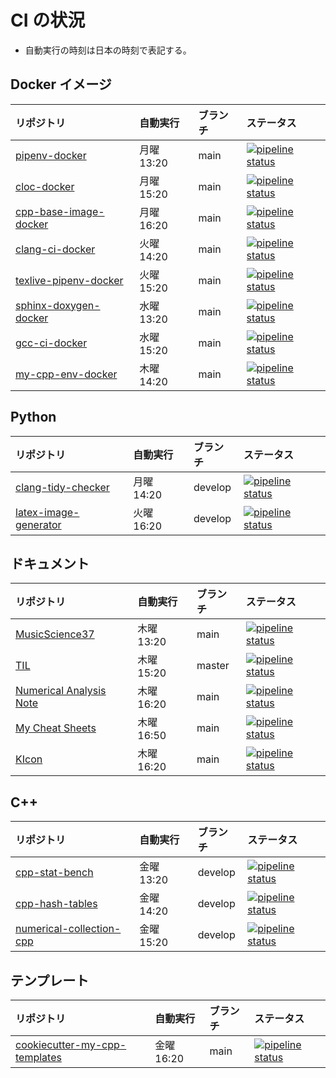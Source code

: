 # CI の状況

- 自動実行の時刻は日本の時刻で表記する。

## Docker イメージ

| リポジトリ                                                                                      | 自動実行   | ブランチ | ステータス                                                                                                                                                                                                   |
| :---------------------------------------------------------------------------------------------- | :--------- | :------- | :----------------------------------------------------------------------------------------------------------------------------------------------------------------------------------------------------------- |
| [pipenv-docker](https://gitlab.com/MusicScience37Projects/docker/pipenv-docker)                 | 月曜 13:20 | main     | [![pipeline status](https://gitlab.com/MusicScience37Projects/docker/pipenv-docker/badges/main/pipeline.svg)](https://gitlab.com/MusicScience37Projects/docker/pipenv-docker/-/commits/main)                 |
| [cloc-docker](https://gitlab.com/MusicScience37Projects/docker/cloc-docker)                     | 月曜 15:20 | main     | [![pipeline status](https://gitlab.com/MusicScience37Projects/docker/cloc-docker/badges/main/pipeline.svg)](https://gitlab.com/MusicScience37Projects/docker/cloc-docker/-/commits/main)                     |
| [cpp-base-image-docker](https://gitlab.com/MusicScience37Projects/docker/cpp-base-image-docker) | 月曜 16:20 | main     | [![pipeline status](https://gitlab.com/MusicScience37Projects/docker/cpp-base-image-docker/badges/main/pipeline.svg)](https://gitlab.com/MusicScience37Projects/docker/cpp-base-image-docker/-/commits/main) |
| [clang-ci-docker](https://gitlab.com/MusicScience37Projects/docker/clang-ci-docker)             | 火曜 14:20 | main     | [![pipeline status](https://gitlab.com/MusicScience37Projects/docker/clang-ci-docker/badges/main/pipeline.svg)](https://gitlab.com/MusicScience37Projects/docker/clang-ci-docker/-/commits/main)             |
| [texlive-pipenv-docker](https://gitlab.com/MusicScience37Projects/docker/texlive-pipenv-docker) | 火曜 15:20 | main     | [![pipeline status](https://gitlab.com/MusicScience37Projects/docker/texlive-pipenv-docker/badges/main/pipeline.svg)](https://gitlab.com/MusicScience37Projects/docker/texlive-pipenv-docker/-/commits/main) |
| [sphinx-doxygen-docker](https://gitlab.com/MusicScience37Projects/docker/sphinx-doxygen-docker) | 水曜 13:20 | main     | [![pipeline status](https://gitlab.com/MusicScience37Projects/docker/sphinx-doxygen-docker/badges/main/pipeline.svg)](https://gitlab.com/MusicScience37Projects/docker/sphinx-doxygen-docker/-/commits/main) |
| [gcc-ci-docker](https://gitlab.com/MusicScience37Projects/docker/gcc-ci-docker)                 | 水曜 15:20 | main     | [![pipeline status](https://gitlab.com/MusicScience37Projects/docker/gcc-ci-docker/badges/main/pipeline.svg)](https://gitlab.com/MusicScience37Projects/docker/gcc-ci-docker/-/commits/main)                 |
| [my-cpp-env-docker](https://gitlab.com/MusicScience37Projects/docker/my-cpp-env-docker)         | 木曜 14:20 | main     | [![pipeline status](https://gitlab.com/MusicScience37Projects/docker/my-cpp-env-docker/badges/main/pipeline.svg)](https://gitlab.com/MusicScience37Projects/docker/my-cpp-env-docker/-/commits/main)         |

## Python

| リポジトリ                                                                                     | 自動実行   | ブランチ | ステータス                                                                                                                                                                                                       |
| :--------------------------------------------------------------------------------------------- | :--------- | :------- | :--------------------------------------------------------------------------------------------------------------------------------------------------------------------------------------------------------------- |
| [clang-tidy-checker](https://gitlab.com/MusicScience37Projects/tools/clang-tidy-checker)       | 月曜 14:20 | develop  | [![pipeline status](https://gitlab.com/MusicScience37Projects/tools/clang-tidy-checker/badges/develop/pipeline.svg)](https://gitlab.com/MusicScience37Projects/tools/clang-tidy-checker/-/commits/develop)       |
| [latex-image-generator](https://gitlab.com/MusicScience37Projects/tools/latex-image-generator) | 火曜 16:20 | develop  | [![pipeline status](https://gitlab.com/MusicScience37Projects/tools/latex-image-generator/badges/develop/pipeline.svg)](https://gitlab.com/MusicScience37Projects/tools/latex-image-generator/-/commits/develop) |

## ドキュメント

| リポジトリ                                                                                                      | 自動実行   | ブランチ | ステータス                                                                                                                                                                                                                               |
| :-------------------------------------------------------------------------------------------------------------- | :--------- | :------- | :--------------------------------------------------------------------------------------------------------------------------------------------------------------------------------------------------------------------------------------- |
| [MusicScience37](https://gitlab.com/MusicScience37/MusicScience37)                                              | 木曜 13:20 | main     | [![pipeline status](https://gitlab.com/MusicScience37/MusicScience37/badges/main/pipeline.svg)](https://gitlab.com/MusicScience37/MusicScience37/-/commits/main)                                                                         |
| [TIL](https://gitlab.com/MusicScience37/til)                                                                    | 木曜 15:20 | master   | [![pipeline status](https://gitlab.com/MusicScience37/til/badges/master/pipeline.svg)](https://gitlab.com/MusicScience37/til/-/commits/master)                                                                                           |
| [Numerical Analysis Note](https://gitlab.com/MusicScience37Projects/numerical-analysis/numerical-analysis-note) | 木曜 16:20 | main     | [![pipeline status](https://gitlab.com/MusicScience37Projects/numerical-analysis/numerical-analysis-note/badges/main/pipeline.svg)](https://gitlab.com/MusicScience37Projects/numerical-analysis/numerical-analysis-note/-/commits/main) |
| [My Cheat Sheets](https://gitlab.com/MusicScience37/my-cheat-sheets)                                            | 木曜 16:50 | main     | [![pipeline status](https://gitlab.com/MusicScience37/my-cheat-sheets/badges/main/pipeline.svg)](https://gitlab.com/MusicScience37/my-cheat-sheets/-/commits/main)                                                                       |
| [KIcon](https://gitlab.com/MusicScience37/kicon)                                                                | 木曜 16:20 | main     | [![pipeline status](https://gitlab.com/MusicScience37/kicon/badges/main/pipeline.svg)](https://gitlab.com/MusicScience37/kicon/-/commits/main)                                                                                           |

## C++

| リポジトリ                                                                                                        | 自動実行   | ブランチ | ステータス                                                                                                                                                                                                                                       |
| :---------------------------------------------------------------------------------------------------------------- | :--------- | :------- | :----------------------------------------------------------------------------------------------------------------------------------------------------------------------------------------------------------------------------------------------- |
| [cpp-stat-bench](https://gitlab.com/MusicScience37/cpp-stat-bench)                                                | 金曜 13:20 | develop  | [![pipeline status](https://gitlab.com/MusicScience37/cpp-stat-bench/badges/develop/pipeline.svg)](https://gitlab.com/MusicScience37/cpp-stat-bench/-/commits/develop)                                                                           |
| [cpp-hash-tables](https://gitlab.com/MusicScience37/cpp-hash-tables)                                              | 金曜 14:20 | develop  | [![pipeline status](https://gitlab.com/MusicScience37/cpp-hash-tables/badges/develop/pipeline.svg)](https://gitlab.com/MusicScience37/cpp-hash-tables/-/commits/develop)                                                                         |
| [numerical-collection-cpp](https://gitlab.com/MusicScience37Projects/numerical-analysis/numerical-collection-cpp) | 金曜 15:20 | develop  | [![pipeline status](https://gitlab.com/MusicScience37Projects/numerical-analysis/numerical-collection-cpp/badges/develop/pipeline.svg)](https://gitlab.com/MusicScience37Projects/numerical-analysis/numerical-collection-cpp/-/commits/develop) |

## テンプレート

| リポジトリ                                                                                       | 自動実行   | ブランチ | ステータス                                                                                                                                                                                     |
| :----------------------------------------------------------------------------------------------- | :--------- | :------- | :--------------------------------------------------------------------------------------------------------------------------------------------------------------------------------------------- |
| [cookiecutter-my-cpp-templates](https://gitlab.com/MusicScience37/cookiecutter-my-cpp-templates) | 金曜 16:20 | main     | [![pipeline status](https://gitlab.com/MusicScience37/cookiecutter-my-cpp-templates/badges/main/pipeline.svg)](https://gitlab.com/MusicScience37/cookiecutter-my-cpp-templates/-/commits/main) |
